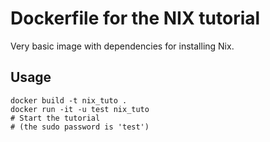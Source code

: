 Dockerfile for the NIX tutorial
===============================

Very basic image with dependencies for installing Nix.

Usage
-----
    docker build -t nix_tuto .
    docker run -it -u test nix_tuto
    # Start the tutorial
    # (the sudo password is 'test')
